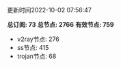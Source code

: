 更新时间2022-10-02 07:56:47

**总订阅: 73**
**总节点: 2766**
**有效节点: 759**
- v2ray节点: 276
- ss节点: 415
- trojan节点: 68
